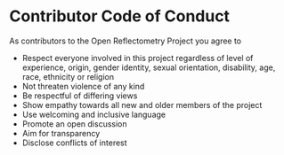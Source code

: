 Contributor Code of Conduct
===========================


As contributors to the Open Reflectometry Project you agree to

- Respect everyone involved in this project regardless of level of experience, origin, gender identity, sexual orientation, disability, age, race, ethnicity or religion
- Not threaten violence of any kind
- Be respectful of differing views
- Show empathy towards all new and older members of the project
- Use welcoming and inclusive language
- Promote an open discussion
- Aim for transparency
- Disclose conflicts of interest
